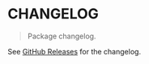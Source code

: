 # CHANGELOG

> Package changelog.

See [GitHub Releases](https://github.com/stdlib-js/ndarray-base-ind2sub/releases) for the changelog.